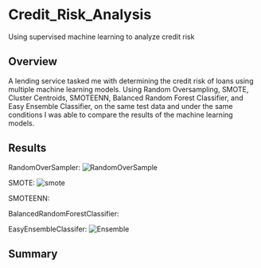# Credit_Risk_Analysis
Using supervised machine learning to analyze credit risk

## Overview
A lending service tasked me with determining the credit risk of loans using multiple machine learning models. Using Random Oversampling, SMOTE, Cluster Centroids, SMOTEENN, Balanced Random Forest Classifier, and Easy Ensemble Classifier, on the same test data and under the same conditions I was able to compare the results of the machine learning models. 

## Results
RandomOverSampler:
![RandomOverSample](https://user-images.githubusercontent.com/99688417/178790893-8b2bb287-acc7-425b-8210-99a8f493659a.png)


SMOTE:
![smote](https://user-images.githubusercontent.com/99688417/178790921-a509c6d2-c1ec-4206-b6dd-1f05b593128e.png)

SMOTEENN:

BalancedRandomForestClassifier:


EasyEnsembleClassifer:
![Ensemble](https://user-images.githubusercontent.com/99688417/178791011-40d02458-7d11-49e9-be4f-4240227732a0.png)



## Summary
